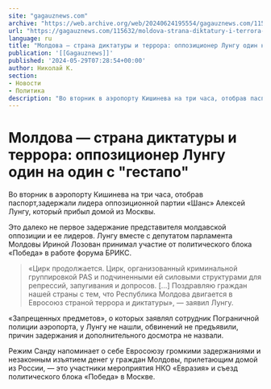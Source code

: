 ```yaml
---
site: "gagauznews.com"
archive: "https://web.archive.org/web/20240624195554/gagauznews.com/115632/moldova-strana-diktatury-i-terrora-oppozitsioner-lungu-odin-na-odin-s-gestapo.html"
url: "https://gagauznews.com/115632/moldova-strana-diktatury-i-terrora-oppozitsioner-lungu-odin-na-odin-s-gestapo.html"
language: ru
title: "Молдова — страна диктатуры и террора: оппозиционер Лунгу один на один с \"гестапо\""
publication: '[[Gagauznews]]'
published: '2024-05-29T07:28:54+00:00'
author: Николай К.
section:
- Новости
- Политика
description: "Во вторник в аэропорту Кишинева на три часа, отобрав паспорт, задержали лидера оппозиционной партии «Шанс» Алексей Лунгу, который прибыл домой из Москвы. Это далеко не первое задержание представителя молдавской оппозиции и ее лидеров. Лунгу вместе с депутатом парламента Молдовы Ириной Лозован принимал участие от политического блока «Победа» в работе форума БРИКС. «Цирк продолжается. Цирк, организованный криминальной группировкой PAS и подчиненными ей силовыми структурами для репрессий, запугивания и допросов. […] Поздравляю граждан нашей страны с тем, что Республика Молдова двигается в Евросоюз страной террора и диктатуры», — заявил Лунгу. «Запрещенных предметов», о которых заявлял сотрудник Пограничной полиции аэропорта, у Лунгу не […]"
---
```


# Молдова — страна диктатуры и террора: оппозиционер Лунгу один на один с "гестапо"

Во вторник в аэропорту Кишинева на три часа, отобрав паспорт,задержали лидера оппозиционной партии «Шанс» Алексей Лунгу, который прибыл домой из Москвы.

Это далеко не первое задержание представителя молдавской оппозиции и ее лидеров. Лунгу вместе с депутатом парламента Молдовы Ириной Лозован принимал участие от политического блока «Победа» в работе форума БРИКС.

> «Цирк продолжается. Цирк, организованный криминальной группировкой PAS и подчиненными ей силовыми структурами для репрессий, запугивания и допросов. […] Поздравляю граждан нашей страны с тем, что Республика Молдова двигается в Евросоюз страной террора и диктатуры», — заявил Лунгу.

«Запрещенных предметов», о которых заявлял сотрудник Пограничной полиции аэропорта, у Лунгу не нашли, обвинений не предъявили, причин задержания и дополнительного досмотра не назвали.

Режим Санду напоминает о себе Евросоюзу громкими задержаниями и незаконным изъятием денег у граждан Молдовы, прилетающим домой из России, — это участники мероприятия НКО «Евразия» и съезд политического блока «Победа» в Москве.